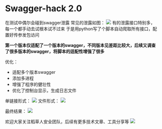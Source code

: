 # Swagger-hack 2.0

在测试中偶尔会碰到swagger泄露
常见的泄露如图：
![](https://github.com/jayus0821/swagger-hack/blob/main/images/image-20210201200842378.png)
有的泄露接口特别多，每一个都手动去试根本试不过来
于是用python写了个脚本自动爬取所有接口，配置好传参发包访问

**第一个版本仅适配了一个版本的swagger，不同版本见差距比较大，后续又调查了很多版本的swagger，将脚本的适配性增强了很多**

优化：
* 适配多个版本swagger
* 添加多进程
* 增强了程序的健壮性
* 优化了控制台显示，生成日志文件

单链接形式：
![](https://github.com/jayus0821/swagger-hack/blob/main/images/1.png)
文件形式：
![](https://github.com/jayus0821/swagger-hack/blob/main/images/2.png)

最终结果：
![](https://github.com/jayus0821/swagger-hack/blob/main/images/image-20210201201527999.png)

欢迎大家关注稻草人安全团队，后续有更多技术文章、工具分享等
![](https://github.com/jayus0821/swagger-hack/blob/main/images/640.jpg)
